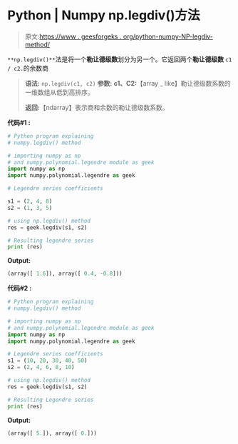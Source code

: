 # Python | Numpy np.legdiv()方法

> 原文:[https://www . geesforgeks . org/python-numpy-NP-legdiv-method/](https://www.geeksforgeeks.org/python-numpy-np-legdiv-method/)

`**np.legdiv()**`法是将一个**勒让德级数**划分为另一个。它返回两个**勒让德级数** `c1 / c2.`的余数商

> **语法:** `np.legdiv(c1, c2)`
> **参数:**
> **c1、C2:**【array _ like】勒让德级数系数的一维数组从低到高排序。
> 
> **返回:**【ndarray】表示商和余数的勒让德级数系数。

**代码#1 :**

```py
# Python program explaining
# numpy.legdiv() method 

# importing numpy as np  
# and numpy.polynomial.legendre module as geek 
import numpy as np 
import numpy.polynomial.legendre as geek

# Legendre series coefficients

s1 = (2, 4, 8) 
s2 = (1, 3, 5)   

# using np.legdiv() method 
res = geek.legdiv(s1, s2) 

# Resulting legendre series
print (res) 
```

**Output:**

```py
(array([ 1.6]), array([ 0.4, -0.8]))

```

**代码#2 :**

```py
# Python program explaining
# numpy.legdiv() method 

# importing numpy as np  
# and numpy.polynomial.legendre module as geek 
import numpy as np 
import numpy.polynomial.legendre as geek

# Legendre series coefficients
s1 = (10, 20, 30, 40, 50) 
s2 = (2, 4, 6, 8, 10)    

# using np.legdiv() method 
res = geek.legdiv(s1, s2) 

# Resulting Legendre series
print (res) 
```

**Output:**

```py
(array([ 5.]), array([ 0.]))

```